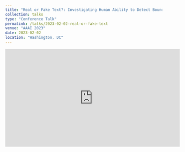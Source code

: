 ```yaml
---
title: "Real or Fake Text?: Investigating Human Ability to Detect Boundaries Between Human-Written and Machine-Generated Text"
collection: talks
type: "Conference Talk"
permalink: /talks/2023-02-02-real-or-fake-text
venue: "AAAI 2023"
date: 2023-02-02
location: "Washington, DC"
---
```


<iframe width="560" height="315" src="https://www.youtube.com/embed/gsZOBadj5t4" title="YouTube video player" frameborder="0" allow="accelerometer; autoplay; clipboard-write; encrypted-media; gyroscope; picture-in-picture; web-share" allowfullscreen></iframe>
